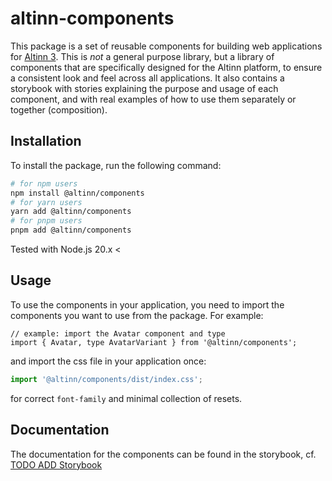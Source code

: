 # altinn-components
This package is a set of reusable components for building web applications for [Altinn 3](https://docs.altinn.studio/nb/community/about/).
This is *not* a general purpose library, but a library of components that are specifically designed for the Altinn platform, to ensure
a consistent look and feel across all applications. It also contains a storybook with stories explaining the purpose and usage of each component, and
with real examples of how to use them separately or together (composition).

## Installation
To install the package, run the following command:

```bash
# for npm users
npm install @altinn/components
# for yarn users
yarn add @altinn/components 
# for pnpm users
pnpm add @altinn/components
```
Tested with Node.js 20.x <

## Usage
To use the components in your application, you need to import the components you want to use from the package. For example:

```tsx
// example: import the Avatar component and type
import { Avatar, type AvatarVariant } from '@altinn/components';
```
and import the css file in your application once:
```ts
import '@altinn/components/dist/index.css';
```
for correct `font-family` and minimal collection of resets.

## Documentation
The documentation for the components can be found in the storybook, cf. [TODO ADD Storybook]()
